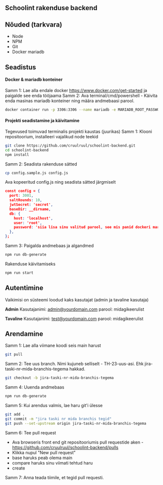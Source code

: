 ## Schoolint rakenduse backend

## Nõuded (tarkvara)

* Node
* NPM
* Git
* Docker mariadb

## Seadistus

#### Docker & mariadb konteiner

Samm 1: Lae alla endale docker https://www.docker.com/get-started ja paigalde see enda tööjaama
Samm 2: Ava terminal/cmd/powershell - Käivita enda masinas mariadb konteiner ning määra andmebaasi parool.
```bash
docker container run -p 3306:3306 --name mariadb -e MARIADB_ROOT_PASSWORD=sinuvalitudparool -d  mariadb
```

#### Projekti seadistamine ja käivitamine
Tegevused toimuvad terminalis projekti kaustas (juurikas)
Samm 1: Klooni repositoorium, installeeri vajalikud node teekid 
```bash
git clone https://github.com/cruulruul/schoolint-backend.git
cd schoolint-backend
npm install
```
Samm 2: Seadista rakenduse sätted
```bash
cp config.sample.js config.js
```
Ava kopeeritud config.js ning seadista sätted järgmiselt
```json
const config = {
  port: 3001,
  saltRounds: 10,
  jwtSecret: 'secret',
  baseDir: __dirname,
  db: {
    host: 'localhost',
    user: 'root',
    password: 'siia lisa sinu valitud parool, see mis panid dockeri mariadb'le',
  },
};
```

Samm 3: Paigalda andmebaas ja algandmed
```bash
npm run db-generate
```

Rakenduse käivitamiseks
```bash
npm run start
```

## Autentimine

Vaikimisi on süsteemi loodud kaks kasutajat (admin ja tavaline kasutaja)

**Admin**
Kasutajanimi: admin@yourdomain.com
parool: midagikeerulist

**Tavaline**
Kasutajanimi: test@yourdomain.com
parool: midagikeerulist

## Arendamine

Samm 1: Lae alla viimane koodi seis main harust
```bash
git pull
```

Samm 2: Tee uus branch. Nimi kujuneb selliselt - TH-23-uus-asi. Ehk jira-taski-nr-mida-branchis-tegema hakkad.
```bash
git checkout -b jira-taski-nr-mida-branchis-tegema
```

Samm 4: Uuenda andmebaas
```bash
npm run db-generate
```

Samm 5: Kui arendus valmis, lae haru git'i ülesse
```bash
git add .
git commit -m "jira taski nr mida branchis tegid"
git push --set-upstream origin jira-taski-nr-mida-branchis-tegema
```

Samm 6: Tee pull request
- Ava browseris front end git repositooriumis pull requestide aken - https://github.com/cruulruul/schoolint-backend/pulls
- Klikka nupul "New pull request"
- base haruks peab olema main
- compare haruks sinu viimati tehtud haru
- create

Samm 7: Anna teada tiimile, et tegid pull requesti.
